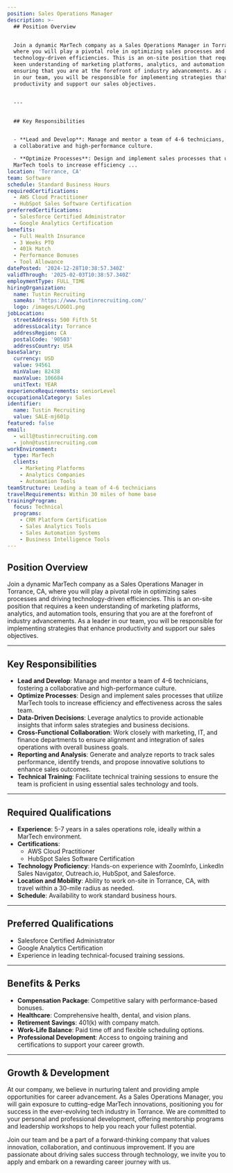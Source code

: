 ```yaml
---
position: Sales Operations Manager
description: >-
  ## Position Overview


  Join a dynamic MarTech company as a Sales Operations Manager in Torrance, CA,
  where you will play a pivotal role in optimizing sales processes and driving
  technology-driven efficiencies. This is an on-site position that requires a
  keen understanding of marketing platforms, analytics, and automation tools,
  ensuring that you are at the forefront of industry advancements. As a leader
  in our team, you will be responsible for implementing strategies that enhance
  productivity and support our sales objectives.


  ---


  ## Key Responsibilities


  - **Lead and Develop**: Manage and mentor a team of 4-6 technicians, fostering
  a collaborative and high-performance culture.

  - **Optimize Processes**: Design and implement sales processes that utilize
  MarTech tools to increase efficiency ...
location: 'Torrance, CA'
team: Software
schedule: Standard Business Hours
requiredCertifications:
  - AWS Cloud Practitioner
  - HubSpot Sales Software Certification
preferredCertifications:
  - Salesforce Certified Administrator
  - Google Analytics Certification
benefits:
  - Full Health Insurance
  - 3 Weeks PTO
  - 401k Match
  - Performance Bonuses
  - Tool Allowance
datePosted: '2024-12-28T10:38:57.340Z'
validThrough: '2025-02-03T10:38:57.340Z'
employmentType: FULL_TIME
hiringOrganization:
  name: Tustin Recruiting
  sameAs: 'https://www.tustinrecruiting.com/'
  logo: /images/LOGO1.png
jobLocation:
  streetAddress: 500 Fifth St
  addressLocality: Torrance
  addressRegion: CA
  postalCode: '90503'
  addressCountry: USA
baseSalary:
  currency: USD
  value: 94561
  minValue: 82438
  maxValue: 106684
  unitText: YEAR
experienceRequirements: seniorLevel
occupationalCategory: Sales
identifier:
  name: Tustin Recruiting
  value: SALE-mj601p
featured: false
email:
  - will@tustinrecruiting.com
  - john@tustinrecruiting.com
workEnvironment:
  type: MarTech
  clients:
    - Marketing Platforms
    - Analytics Companies
    - Automation Tools
teamStructure: Leading a team of 4-6 technicians
travelRequirements: Within 30 miles of home base
trainingProgram:
  focus: Technical
  programs:
    - CRM Platform Certification
    - Sales Analytics Tools
    - Sales Automation Systems
    - Business Intelligence Tools
---
```




## Position Overview

Join a dynamic MarTech company as a Sales Operations Manager in Torrance, CA, where you will play a pivotal role in optimizing sales processes and driving technology-driven efficiencies. This is an on-site position that requires a keen understanding of marketing platforms, analytics, and automation tools, ensuring that you are at the forefront of industry advancements. As a leader in our team, you will be responsible for implementing strategies that enhance productivity and support our sales objectives.

---

## Key Responsibilities

- **Lead and Develop**: Manage and mentor a team of 4-6 technicians, fostering a collaborative and high-performance culture.
- **Optimize Processes**: Design and implement sales processes that utilize MarTech tools to increase efficiency and effectiveness across the sales team.
- **Data-Driven Decisions**: Leverage analytics to provide actionable insights that inform sales strategies and business decisions.
- **Cross-Functional Collaboration**: Work closely with marketing, IT, and finance departments to ensure alignment and integration of sales operations with overall business goals.
- **Reporting and Analysis**: Generate and analyze reports to track sales performance, identify trends, and propose innovative solutions to enhance sales outcomes.
- **Technical Training**: Facilitate technical training sessions to ensure the team is proficient in using essential sales technology and tools.

---

## Required Qualifications

- **Experience**: 5-7 years in a sales operations role, ideally within a MarTech environment.
- **Certifications**:
  - AWS Cloud Practitioner
  - HubSpot Sales Software Certification
- **Technology Proficiency**: Hands-on experience with ZoomInfo, LinkedIn Sales Navigator, Outreach.io, HubSpot, and Salesforce.
- **Location and Mobility**: Ability to work on-site in Torrance, CA, with travel within a 30-mile radius as needed.
- **Schedule**: Availability to work standard business hours.

---

## Preferred Qualifications

- Salesforce Certified Administrator
- Google Analytics Certification
- Experience in leading technical-focused training sessions.

---

## Benefits & Perks

- **Compensation Package**: Competitive salary with performance-based bonuses.
- **Healthcare**: Comprehensive health, dental, and vision plans.
- **Retirement Savings**: 401(k) with company match.
- **Work-Life Balance**: Paid time off and flexible scheduling options.
- **Professional Development**: Access to ongoing training and certifications to support your career growth.

---

## Growth & Development

At our company, we believe in nurturing talent and providing ample opportunities for career advancement. As a Sales Operations Manager, you will gain exposure to cutting-edge MarTech innovations, positioning you for success in the ever-evolving tech industry in Torrance. We are committed to your personal and professional development, offering mentorship programs and leadership workshops to help you reach your fullest potential.

Join our team and be a part of a forward-thinking company that values innovation, collaboration, and continuous improvement. If you are passionate about driving sales success through technology, we invite you to apply and embark on a rewarding career journey with us.
